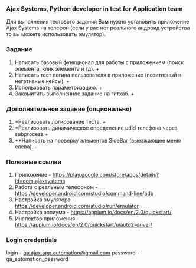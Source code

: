 ### Ajax Systems, Python developer in test for Application team
Для выполнения тестового задания Вам нужно установить приложение Ajax Systems на телефон (если у вас нет реального андроид устройства то вы можете использовать эмулятор).


### Задание
1) Написать базовый функционал для работы с приложением (поиск элемента, клик элемента и тд).    +
2) Написать тест логина пользователя в приложение (позитивный и негативные кейсы).               +
3) Использовать параметризацию.                                                                  +
4) Закомитить выполненное задание на гитхаб.                                                     +


### Дополнительное задание (опционально)
1) *Реализовать логирование теста.                                                              +
2) *Реализовать динамическое определение udid телефона через subprocess                         +
3) **Написать на проверку элементов SideBar (выезжающее меню слева).                            -


### Полезные ссылки
1) Приложение - https://play.google.com/store/apps/details?id=com.ajaxsystems
2) Работа с реальным телефоном - https://developer.android.com/studio/command-line/adb
3) Настройка эмулятора - https://developer.android.com/studio/run/emulator
4) Настройка аппиума - https://appium.io/docs/en/2.0/quickstart/
5) Инспектор приложения - https://appium.io/docs/en/2.0/quickstart/uiauto2-driver/


### Login credentials
login - qa.ajax.app.automation@gmail.com
password - qa_automation_password
